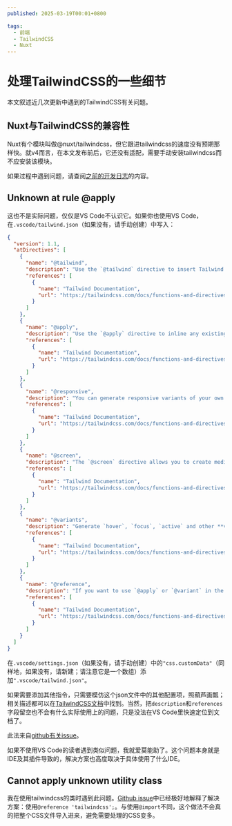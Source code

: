 ```yaml
---
published: 2025-03-19T00:01+0800

tags:
  - 前端
  - TailwindCSS
  - Nuxt
---
```


# 处理TailwindCSS的一些细节

本文叙述近几次更新中遇到的TailwindCSS有关问题。

## Nuxt与TailwindCSS的兼容性

Nuxt有个模块叫做@nuxt/tailwindcss，但它跟进tailwindcss的速度没有预期那样快。就v4而言，在本文发布前后，它还没有适配，需要手动安装tailwindcss而不应安装该模块。

<!-- NuxtLink似乎没法在这里通过MDC引用……算了，这本来就只是个优化，不用NuxtLink也无伤大雅。 -->

如果过程中遇到问题，请查阅[之前的开发日志](/posts/前端/本站开发日志/从零到第一篇开发日志)的内容。

## Unknown at rule @apply

这也不是实际问题，仅仅是VS Code不认识它。如果你也使用VS Code，在`.vscode/tailwind.json`（如果没有，请手动创建）中写入：

````json
{
  "version": 1.1,
  "atDirectives": [
    {
      "name": "@tailwind",
      "description": "Use the `@tailwind` directive to insert Tailwind's `base`, `components`, `utilities` and `screens` styles into your CSS.",
      "references": [
        {
          "name": "Tailwind Documentation",
          "url": "https://tailwindcss.com/docs/functions-and-directives#tailwind"
        }
      ]
    },
    {
      "name": "@apply",
      "description": "Use the `@apply` directive to inline any existing utility classes into your own custom CSS. This is useful when you find a common utility pattern in your HTML that you’d like to extract to a new component.",
      "references": [
        {
          "name": "Tailwind Documentation",
          "url": "https://tailwindcss.com/docs/functions-and-directives#apply"
        }
      ]
    },
    {
      "name": "@responsive",
      "description": "You can generate responsive variants of your own classes by wrapping their definitions in the `@responsive` directive:\n```css\n@responsive {\n  .alert {\n    background-color: #E53E3E;\n  }\n}\n```\n",
      "references": [
        {
          "name": "Tailwind Documentation",
          "url": "https://tailwindcss.com/docs/functions-and-directives#responsive"
        }
      ]
    },
    {
      "name": "@screen",
      "description": "The `@screen` directive allows you to create media queries that reference your breakpoints by **name** instead of duplicating their values in your own CSS:\n```css\n@screen sm {\n  /* ... */\n}\n```\n…gets transformed into this:\n```css\n@media (min-width: 640px) {\n  /* ... */\n}\n```\n",
      "references": [
        {
          "name": "Tailwind Documentation",
          "url": "https://tailwindcss.com/docs/functions-and-directives#screen"
        }
      ]
    },
    {
      "name": "@variants",
      "description": "Generate `hover`, `focus`, `active` and other **variants** of your own utilities by wrapping their definitions in the `@variants` directive:\n```css\n@variants hover, focus {\n   .btn-brand {\n    background-color: #3182CE;\n  }\n}\n```\n",
      "references": [
        {
          "name": "Tailwind Documentation",
          "url": "https://tailwindcss.com/docs/functions-and-directives#variants"
        }
      ]
    },
    {
      "name": "@reference",
      "description": "If you want to use `@apply` or `@variant` in the `<style>` block of a Vue or Svelte component, or within CSS modules, you will need to import your theme variables, custom utilities, and custom variants to make those values available in that context. \nTo do this without duplicating any CSS in your output, use the `@reference` directive to import your main stylesheet for reference without actually including the styles.",
      "references": [
        {
          "name": "Tailwind Documentation",
          "url": "https://tailwindcss.com/docs/functions-and-directives#reference-directive"
        }
      ]
    }
  ]
}
````

在`.vscode/settings.json`（如果没有，请手动创建）中的`"css.customData"`（同样地，如果没有，请新建；请注意它是一个数组）添加`".vscode/tailwind.json"`。

如果需要添加其他指令，只需要模仿这个json文件中的其他配置项，照葫芦画瓢；相关描述都可以在[TailwindCSS文档](https://tailwindcss.com/docs/functions-and-directives)中找到。当然，把`description`和`references`字段留空也不会有什么实际使用上的问题，只是没法在VS Code里快速定位到文档了。

此法来自[github有关issue](https://github.com/tailwindlabs/tailwindcss/discussions/5258)。

如果不使用VS Code的读者遇到类似问题，我就爱莫能助了。这个问题本身就是IDE及其插件导致的，解决方案也高度取决于具体使用了什么IDE。

## Cannot apply unknown utility class

我在使用tailwindcss的类时遇到此问题。[Github issue](https://github.com/tailwindlabs/tailwindcss/issues/15778)中已经极好地解释了解决方案：使用`@reference 'tailwindcss';`。与使用`@import`不同，这个做法不会真的把整个CSS文件导入进来，避免需要处理的CSS变多。
